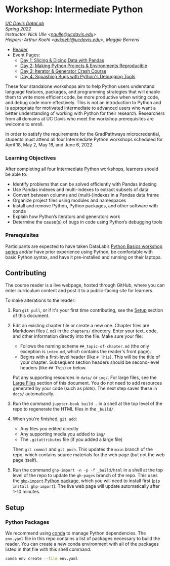 # Workshop: Intermediate Python

_[UC Davis DataLab](https://datalab.ucdavis.edu/)_  
_Spring 2022_  
_Instructor: Nick Ulle <<naulle@ucdavis.edu>>_  
_Helpers: Arthur Koehl <<avkoehl@ucdavis.edu>>, Maggie Berrens_

* [Reader](https://ucdavisdatalab.github.io/YOUR_REPOSITORY/)
* Event Pages:
  * [Day 1: Slicing & Dicing Data with Pandas][day1]
  * [Day 2: Making Python Projects & Environments Reproducible][day2]
  * [Day 3: Iterator & Generator Crash Course][day3]
  * [Day 4: Squashing Bugs with Python's Debugging Tools][day4]

[day1]: https://datalab.ucdavis.edu/eventscalendar/intermediate-python-slicing-dicing-data-with-pandas/
[day2]: https://datalab.ucdavis.edu/eventscalendar/intermediate-python-making-python-projects-environments-reproducible/
[day3]: https://datalab.ucdavis.edu/eventscalendar/intermediate-python-iterator-generator-crash-course/
[day4]: https://datalab.ucdavis.edu/eventscalendar/intermediate-python-squashing-bugs-with-pythons-debugging/

These four standalone workshops aim to help Python users understand language
features, packages, and programming strategies that will enable them to write
more efficient code, be more productive when writing code, and debug code more
effectively. This is not an introduction to Python and is appropriate for
motivated intermediate to advanced users who want a better understanding of
working with Python for their research. Researchers from all domains at UC
Davis who meet the workshop prerequisites are welcome to enroll.

In order to satisfy the requirements for the GradPathways microcredential,
students must attend all four Intermediate Python workshops scheduled for April
18, May 2, May 16, and June 6, 2022.

### Learning Objectives

After completing all four Intermediate Python workshops, learners should be
able to:

* Identify problems that can be solved efficiently with Pandas indexing
* Use Pandas indexes and multi-indexes to extract subsets of data
* Convert between columns and (multi-)indexes in a Pandas data frame
* Organize project files using modules and namespaces
* Install and remove Python, Python packages, and other software with conda
* Explain how Python’s iterators and generators work
* Determine the cause(s) of bugs in code using Python’s debugging tools

### Prerequisites

Participants are expected to have taken DataLab’s [Python Basics workshop
series][python-basics] and/or have prior experience using Python, be
comfortable with basic Python syntax, and have it pre-installed and running on
their laptops.

[python-basics]: https://ucdavisdatalab.github.io/workshop_python_basics/

## Contributing

The course reader is a live webpage, hosted through GitHub, where you can enter
curriculum content and post it to a public-facing site for learners.

To make alterations to the reader:

1.  Run `git pull`, or if it's your first time contributing, see the
    [Setup](#setup) section of this document.

2.  Edit an existing chapter file or create a new one. Chapter files are
    Markdown files (`.md`) in the `chapters/` directory. Enter your text, code,
    and other information directly into the file. Make sure your file:

    - Follows the naming scheme `##_topic-of-chapter.md` (the only exception is
      `index.md`, which contains the reader's front page).
    - Begins with a first-level header (like `# This`). This will be the title
      of your chapter. Subsequent section headers should be second-level
      headers (like `## This`) or below.

    Put any supporting resources in `data/` or `img/`. For large files, see the
    [Large Files](#large-files) section of this document. You do not need to
    add resources generated by your code (such as plots). The next step saves
    these in `docs/` automatically.

3.  Run the command `jupyter-book build .` in a shell at the top level of the
    repo to regenerate the HTML files in the `_build/`.

4.  When you're finished, `git add`:
    - Any files you edited directly
    - Any supporting media you added to `img/`
    - The `.gitattributes` file (if you added a large file)

    Then `git commit` and `git push`. This updates the `main` branch of the
    repo, which contains source materials for the web page (but not the web
    page itself).

5.  Run the command `ghp-import -n -p -f _build/html` in a shell at the top
    level of the repo to update the `gh-pages` branch of the repo. This uses
    the [`ghp-import` Python package][ghp-import], which you will need to
    install first (`pip install ghp-import`). The live web page will update
    automatically after 1-10 minutes.

[ghp-import]: https://github.com/c-w/ghp-import


## Setup

### Python Packages

We recommend using [conda][] to manage Python dependencies. The `env.yaml` file
in this repo contains a list of packages necessary to build the reader. You can
create a new conda environment with all of the packages listed in that file
with this shell command:

```sh
conda env create --file env.yaml
```

[conda]: https://docs.conda.io/en/latest/
